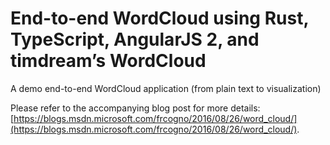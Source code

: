 # End-to-end WordCloud using Rust, TypeScript, AngularJS 2, and timdream’s WordCloud
A demo end-to-end WordCloud application (from plain text to visualization)

Please refer to the accompanying blog post for more details: [https://blogs.msdn.microsoft.com/frcogno/2016/08/26/word_cloud/](https://blogs.msdn.microsoft.com/frcogno/2016/08/26/word_cloud/).
